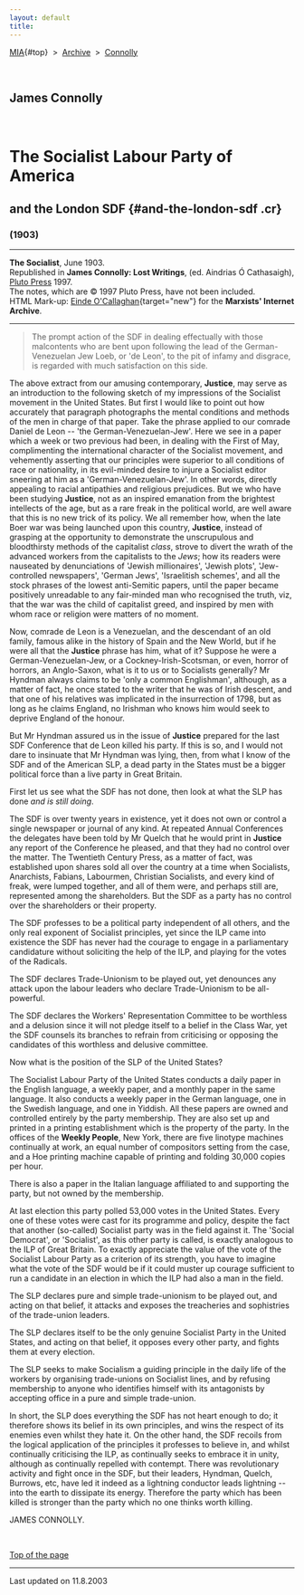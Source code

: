 ```yaml
---
layout: default
title: 
---
```

[MIA](../../../../index.htm){#top}  \> 
[Archive](../../../index.htm)  \>  [Connolly](../../index.htm)

 

## James Connolly

 

# The Socialist Labour Party of America

## and the London SDF {#and-the-london-sdf .cr}

### (1903)

------------------------------------------------------------------------

**The Socialist**, June 1903.\
Republished in **James Connolly: Lost Writings**, (ed. Aindrias Ó
Cathasaigh), [Pluto Press](http://www.plutobooks.com/) 1997.\
The notes, which are © 1997 Pluto Press, have not been included.\
HTML Mark-up: [Einde
O'Callaghan](../../../../admin/volunteers/biographies/eocallaghan.htm){target="new"}
for the **Marxists' Internet Archive**.

------------------------------------------------------------------------

> The prompt action of the SDF in dealing effectually with those
> malcontents who are bent upon following the lead of the
> German-Venezuelan Jew Loeb, or 'de Leon', to the pit of infamy and
> disgrace, is regarded with much satisfaction on this side.

The above extract from our amusing contemporary, **Justice**, may serve
as an introduction to the following sketch of my impressions of the
Socialist movement in the United States. But first I would like to point
out how accurately that paragraph photographs the mental conditions and
methods of the men in charge of that paper. Take the phrase applied to
our comrade Daniel de Leon -- 'the German-Venezuelan-Jew'. Here we see
in a paper which a week or two previous had been, in dealing with the
First of May, complimenting the international character of the Socialist
movement, and vehemently asserting that our principles were superior to
all conditions of race or nationality, in its evil-minded desire to
injure a Socialist editor sneering at him as a 'German-Venezuelan-Jew'.
In other words, directly appealing to racial antipathies and religious
prejudices. But we who have been studying **Justice**, not as an
inspired emanation from the brightest intellects of the age, but as a
rare freak in the political world, are well aware that this is no new
trick of its policy. We all remember how, when the late Boer war was
being launched upon this country, **Justice**, instead of grasping at
the opportunity to demonstrate the unscrupulous and bloodthirsty methods
of the capitalist *class*, strove to divert the wrath of the advanced
workers from the capitalists to the *Jews*; how its readers were
nauseated by denunciations of 'Jewish millionaires', 'Jewish plots',
'Jew-controlled newspapers', 'German Jews', 'Israelitish schemes', and
all the stock phrases of the lowest anti-Semitic papers, until the paper
became positively unreadable to any fair-minded man who recognised the
truth, viz, that the war was the child of capitalist greed, and inspired
by men with whom race or religion were matters of no moment.

Now, comrade de Leon is a Venezuelan, and the descendant of an old
family, famous alike in the history of Spain and the New World, but if
he were all that the **Justice** phrase has him, what of it? Suppose he
were a German-Venezuelan-Jew, or a Cockney-Irish-Scotsman, or even,
horror of horrors, an Anglo-Saxon, what is it to us or to Socialists
generally? Mr Hyndman always claims to be 'only a common Englishman',
although, as a matter of fact, he once stated to the writer that he was
of Irish descent, and that one of his relatives was implicated in the
insurrection of 1798, but as long as he claims England, no Irishman who
knows him would seek to deprive England of the honour.

But Mr Hyndman assured us in the issue of **Justice** prepared for the
last SDF Conference that de Leon killed his party. If this is so, and I
would not dare to insinuate that Mr Hyndman was lying, then, from what I
know of the SDF and of the American SLP, a dead party in the States must
be a bigger political force than a live party in Great Britain.

First let us see what the SDF has not done, then look at what the SLP
has done *and is still doing*.

The SDF is over twenty years in existence, yet it does not own or
control a single newspaper or journal of any kind. At repeated Annual
Conferences the delegates have been told by Mr Quelch that he would
print in **Justice** any report of the Conference he pleased, and that
they had no control over the matter. The Twentieth Century Press, as a
matter of fact, was established upon shares sold all over the country at
a time when Socialists, Anarchists, Fabians, Labourmen, Christian
Socialists, and every kind of freak, were lumped together, and all of
them were, and perhaps still are, represented among the shareholders.
But the SDF as a party has no control over the shareholders or their
property.

The SDF professes to be a political party independent of all others, and
the only real exponent of Socialist principles, yet since the ILP came
into existence the SDF has never had the courage to engage in a
parliamentary candidature without soliciting the help of the ILP, and
playing for the votes of the Radicals.

The SDF declares Trade-Unionism to be played out, yet denounces any
attack upon the labour leaders who declare Trade-Unionism to be
all-powerful.

The SDF declares the Workers' Representation Committee to be worthless
and a delusion since it will not pledge itself to a belief in the Class
War, yet the SDF counsels its branches to refrain from criticising or
opposing the candidates of this worthless and delusive committee.

Now what is the position of the SLP of the United States?

The Socialist Labour Party of the United States conducts a daily paper
in the English language, a weekly paper, and a monthly paper in the same
language. It also conducts a weekly paper in the German language, one in
the Swedish language, and one in Yiddish. All these papers are owned and
controlled entirely by the party membership. They are also set up and
printed in a printing establishment which is the property of the party.
In the offices of the **Weekly People**, New York, there are five
linotype machines continually at work, an equal number of compositors
setting from the case, and a Hoe printing machine capable of printing
and folding 30,000 copies per hour.

There is also a paper in the Italian language affiliated to and
supporting the party, but not owned by the membership.

At last election this party polled 53,000 votes in the United States.
Every one of these votes were cast for its programme and policy, despite
the fact that another (so-called) Socialist party was in the field
against it. The 'Social Democrat', or 'Socialist', as this other party
is called, is exactly analogous to the ILP of Great Britain. To exactly
appreciate the value of the vote of the Socialist Labour Party as a
criterion of its strength, you have to imagine what the vote of the SDF
would be if it could muster up courage sufficient to run a candidate in
an election in which the ILP had also a man in the field.

The SLP declares pure and simple trade-unionism to be played out, and
acting on that belief, it attacks and exposes the treacheries and
sophistries of the trade-union leaders.

The SLP declares itself to be the only genuine Socialist Party in the
United States, and acting on that belief, it opposes every other party,
and fights them at every election.

The SLP seeks to make Socialism a guiding principle in the daily life of
the workers by organising trade-unions on Socialist lines, and by
refusing membership to anyone who identifies himself with its
antagonists by accepting office in a pure and simple trade-union.

In short, the SLP does everything the SDF has not heart enough to do; it
therefore shows its belief in its own principles, and wins the respect
of its enemies even whilst they hate it. On the other hand, the SDF
recoils from the logical application of the principles it professes to
believe in, and whilst continually criticising the ILP, as continually
seeks to embrace it in unity, although as continually repelled with
contempt. There was revolutionary activity and fight once in the SDF,
but their leaders, Hyndman, Quelch, Burrows, etc, have led it indeed as
a lightning conductor leads lightning -- into the earth to dissipate its
energy. Therefore the party which has been killed is stronger than the
party which no one thinks worth killing.

JAMES CONNOLLY.

 

[Top of the page](#top)

------------------------------------------------------------------------

Last updated on 11.8.2003
